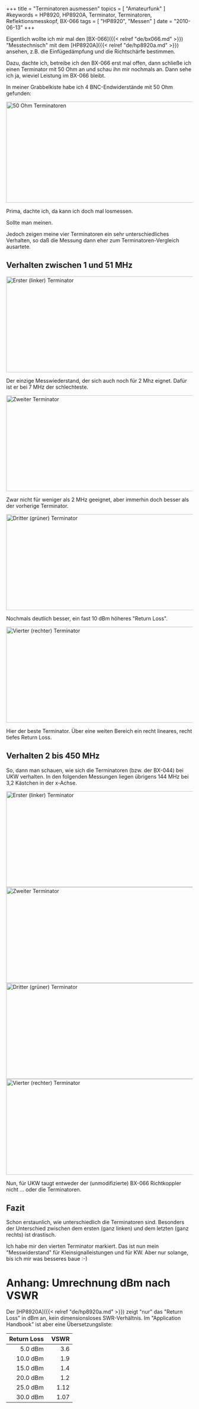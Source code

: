 +++
title = "Terminatoren ausmessen"
topics = [ "Amateurfunk" ]
#keywords = HP8920, HP8920A, Terminator, Terminatoren, Reflektionsmesskopf, BX-066
tags = [ "HP8920", "Messen" ]
date = "2010-06-13"
+++

Eigentlich wollte ich mir mal den [BX-066]({{< relref "de/bx066.md" >}})
"Messtechnisch" mit dem [HP8920A]({{< relref "de/hp8920a.md" >}}) ansehen, z.B. die
Einfügedämpfung und die Richtschärfe bestimmen.

Dazu, dachte ich, betreibe ich den BX-066 erst mal offen, dann schließe
ich einen Terminator mit 50 Ohm an und schau ihn mir nochmals an. Dann
sehe ich ja, wieviel Leistung im BX-066 bleibt.

<!--more-->

In meiner Grabbelkiste habe ich 4 BNC-Endwiderstände mit 50 Ohm
gefunden:

<img src="terminatorenmessung.jpg" alt="50 Ohm Terminatoren" width="630" height="273" class="pure-img" />

Prima, dachte ich, da kann ich doch mal losmessen.

Sollte man meinen.

Jedoch zeigen meine vier Terminatoren ein sehr unterschiedliches
Verhalten, so daß die Messung dann eher zum Terminatoren-Vergleich
ausartete.

## Verhalten zwischen 1 und 51 MHz

<img src="terminatorenmessung_1.png" alt="Erster (linker) Terminator" width="513" height="259" class="pure-img" />

Der einzige Messwiederstand, der sich auch noch für 2 Mhz eignet.
Dafür ist er bei 7 MHz der schlechteste.

<img src="terminatorenmessung_2.png" alt="Zweiter Terminator" width="513" height="259" class="pure-img" />

Zwar nicht für weniger als 2 MHz geeignet, aber immerhin doch besser
als der vorherige Terminator.

<img src="terminatorenmessung_3.png" alt="Dritter (grüner) Terminator" width="513" height="259" class="pure-img" />

Nochmals deutlich besser, ein fast 10 dBm höheres "Return Loss".

<img src="terminatorenmessung_4.png" alt="Vierter (rechter) Terminator" width="513" height="259" class="pure-img" />

Hier der beste Terminator. Über eine weiten Bereich ein recht
lineares, recht tiefes Return Loss.


## Verhalten 2 bis 450 MHz

So, dann man schauen, wie sich die Terminatoren (bzw. der BX-044) bei
UKW verhalten. In den folgenden Messungen liegen übrigens 144 MHz bei
3,2 Kästchen in der x-Achse.

<img src="terminatorenmessung_5.png" alt="Erster (linker) Terminator" width="513" height="259" class="pure-img" />

<img src="terminatorenmessung_6.png" alt="Zweiter Terminator" width="513" height="259" class="pure-img" />

<img src="terminatorenmessung_7.png" alt="Dritter (grüner) Terminator" width="513" height="259" class="pure-img" />

<img src="terminatorenmessung_8.png" alt="Vierter (rechter) Terminator" width="513" height="259" class="pure-img" />

Nun, für UKW taugt entweder der (unmodifizierte) BX-066 Richtkoppler
nicht ... oder die Terminatoren.


## Fazit

Schon erstaunlich, wie unterschiedlich die Terminatoren sind.
Besonders der Unterschied zwischen dem ersten (ganz linken) und dem
letzten (ganz rechts) ist drastisch.

Ich habe mir den vierten Terminator markiert. Das ist nun mein
"Messwiderstand" für Kleinsignalleistungen und für KW. Aber nur
solange, bis ich mir was besseres baue :-)


Anhang: Umrechnung dBm nach VSWR
================================

Der [HP8920A]({{< relref "de/hp8920a.md" >}}) zeigt "nur" das "Return Loss" in dBm
an, kein dimensionsloses SWR-Verhältnis. Im "Application Handbook" ist
aber eine Übersetzungsliste:

| Return Loss | &nbsp;VSWR |
|------------:|-----------:|
| 5.0 dBm     | 3.6  |
| 10.0 dBm    | 1.9  |
| 15.0 dBm    | 1.4  |
| 20.0 dBm    | 1.2  |
| 25.0 dBm    | 1.12 |
| 30.0 dBm    | 1.07 |

&nbsp;
